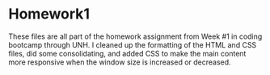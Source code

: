 # Homework1

These files are all part of the homework assignment from Week #1 in coding bootcamp through UNH. I cleaned up the formatting of the HTML and CSS files, did some consolidating, and added CSS to make the main content more responsive when the window size is increased or decreased.
